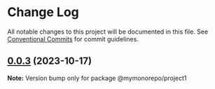 # Change Log

All notable changes to this project will be documented in this file.
See [Conventional Commits](https://conventionalcommits.org) for commit guidelines.

## [0.0.3](https://github.com/wswift/my-monorepo/compare/v0.0.2...v0.0.3) (2023-10-17)

**Note:** Version bump only for package @mymonorepo/project1
